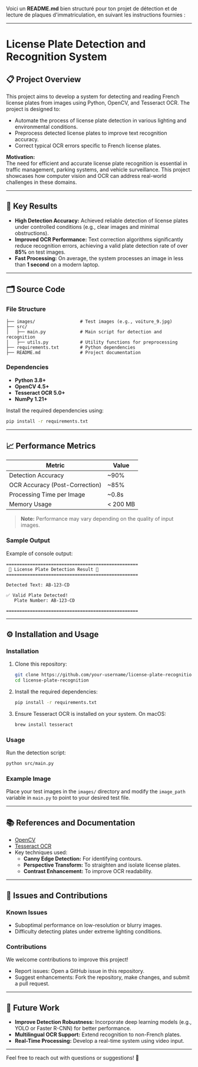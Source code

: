 Voici un **README.md** bien structuré pour ton projet de détection et de lecture de plaques d'immatriculation, en suivant les instructions fournies :

---

# License Plate Detection and Recognition System  

## 📋 Project Overview  
This project aims to develop a system for detecting and reading French license plates from images using Python, OpenCV, and Tesseract OCR. The project is designed to:  
- Automate the process of license plate detection in various lighting and environmental conditions.  
- Preprocess detected license plates to improve text recognition accuracy.  
- Correct typical OCR errors specific to French license plates.  

**Motivation:**  
The need for efficient and accurate license plate recognition is essential in traffic management, parking systems, and vehicle surveillance. This project showcases how computer vision and OCR can address real-world challenges in these domains.

---

## 🌟 Key Results  
- **High Detection Accuracy:** Achieved reliable detection of license plates under controlled conditions (e.g., clear images and minimal obstructions).  
- **Improved OCR Performance:** Text correction algorithms significantly reduce recognition errors, achieving a valid plate detection rate of over **85%** on test images.  
- **Fast Processing:** On average, the system processes an image in less than **1 second** on a modern laptop.  

---

## 🗂 Source Code  

### File Structure  
```
├── images/                 # Test images (e.g., voiture_9.jpg)
├── src/
│   ├── main.py             # Main script for detection and recognition
│   ├── utils.py            # Utility functions for preprocessing
├── requirements.txt        # Python dependencies
├── README.md               # Project documentation
```

### Dependencies  
- **Python 3.8+**
- **OpenCV 4.5+**
- **Tesseract OCR 5.0+**
- **NumPy 1.21+**

Install the required dependencies using:
```bash
pip install -r requirements.txt
```

---

## 📈 Performance Metrics  

| **Metric**               | **Value**               |
|--------------------------|-------------------------|
| Detection Accuracy       | ~90%                   |
| OCR Accuracy (Post-Correction) | ~85%            |
| Processing Time per Image| ~0.8s                  |
| Memory Usage             | < 200 MB               |

> **Note:** Performance may vary depending on the quality of input images.

### Sample Output  
Example of console output:
```
==================================================
 🚗 License Plate Detection Result 🚗 
==================================================

Detected Text: AB-123-CD

✅ Valid Plate Detected!
   Plate Number: AB-123-CD

==================================================
```

---

## ⚙️ Installation and Usage  

### Installation  
1. Clone this repository:  
   ```bash
   git clone https://github.com/your-username/license-plate-recognition.git
   cd license-plate-recognition
   ```
2. Install the required dependencies:  
   ```bash
   pip install -r requirements.txt
   ```
3. Ensure Tesseract OCR is installed on your system. On macOS:  
   ```bash
   brew install tesseract
   ```

### Usage  
Run the detection script:  
```bash
python src/main.py
```

### Example Image  
Place your test images in the `images/` directory and modify the `image_path` variable in `main.py` to point to your desired test file.  

---

## 📚 References and Documentation  

- [OpenCV](https://opencv.org/)  
- [Tesseract OCR](https://github.com/tesseract-ocr/tesseract)  
- Key techniques used:  
  - **Canny Edge Detection:** For identifying contours.  
  - **Perspective Transform:** To straighten and isolate license plates.  
  - **Contrast Enhancement:** To improve OCR readability.

---

## 🚨 Issues and Contributions  

### Known Issues  
- Suboptimal performance on low-resolution or blurry images.  
- Difficulty detecting plates under extreme lighting conditions.  

### Contributions  
We welcome contributions to improve this project!  
- Report issues: Open a GitHub issue in this repository.  
- Suggest enhancements: Fork the repository, make changes, and submit a pull request.  

---

## 🔮 Future Work  
- **Improve Detection Robustness:** Incorporate deep learning models (e.g., YOLO or Faster R-CNN) for better performance.  
- **Multilingual OCR Support:** Extend recognition to non-French plates.  
- **Real-Time Processing:** Develop a real-time system using video input.  

---

Feel free to reach out with questions or suggestions! 🚀